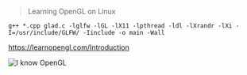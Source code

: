 > Learning OpenGL on Linux

    g++ *.cpp glad.c -lglfw -lGL -lX11 -lpthread -ldl -lXrandr -lXi -I=/usr/include/GLFW/ -Iinclude -o main -Wall

https://learnopengl.com/Introduction

![I know OpenGL](https://i.imgur.com/Zf1O1RM.jpg)
